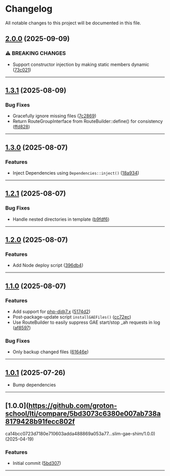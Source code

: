 <!--- BEGIN HEADER -->
# Changelog

All notable changes to this project will be documented in this file.
<!--- END HEADER -->

## [2.0.0](https://github.com/groton-school/slim-gae-shim/compare/v1.3.1...v2.0.0) (2025-09-09)

### ⚠ BREAKING CHANGES

* Support constructor injection by making static members dynamic ([73c021](https://github.com/groton-school/slim-gae-shim/commit/73c0210bef38a904e4f45cee30d41cc372edf65e))


---

## [1.3.1](https://github.com/groton-school/slim-gae-shim/compare/v1.3.0...v1.3.1) (2025-08-09)

### Bug Fixes

* Gracefully ignore missing files ([7c2869](https://github.com/groton-school/slim-gae-shim/commit/7c28696182e8f61a037b14931335079686716e96))
* Return RouteGroupInterface from RouteBuilder::define() for consistency ([ffd828](https://github.com/groton-school/slim-gae-shim/commit/ffd828efac2da9dfbe92ce3ffaf572b48cc73699))


---

## [1.3.0](https://github.com/groton-school/slim-gae-shim/compare/v1.2.1...v1.3.0) (2025-08-07)

### Features

* Inject Dependencies using `Dependencies::inject()` ([18a934](https://github.com/groton-school/slim-gae-shim/commit/18a9349536429cb98679dc61cb2f10fff066ebbf))


---

## [1.2.1](https://github.com/groton-school/slim-gae-shim/compare/v1.2.0...v1.2.1) (2025-08-07)

### Bug Fixes

* Handle nested directories in template ([b9fdf6](https://github.com/groton-school/slim-gae-shim/commit/b9fdf674706bba11f7f9e3e0c91b93b17b01a8d3))


---

## [1.2.0](https://github.com/groton-school/slim-gae-shim/compare/v1.1.0...v1.2.0) (2025-08-07)

### Features

* Add Node deploy script ([396db4](https://github.com/groton-school/slim-gae-shim/commit/396db4999870a8387d589537263a790b5149520d))


---

## [1.1.0](https://github.com/groton-school/slim-gae-shim/compare/v1.0.1...v1.1.0) (2025-08-07)

### Features

* Add support for php-di@7.x ([5174d2](https://github.com/groton-school/slim-gae-shim/commit/5174d2c5cc1c1f6076e714135a6875b4d37c2dc4))
* Post-package-update script `installGAEFiles()` ([cc72ec](https://github.com/groton-school/slim-gae-shim/commit/cc72ecce9f265e1a93af0f6cb3056f57530e26dc))
* Use RouteBuilder to easily suppress GAE start/stop _ah requests in log ([af8597](https://github.com/groton-school/slim-gae-shim/commit/af8597dd2b0d91bfd0c129e0565bd4366e1d47a8))

### Bug Fixes

* Only backup changed files ([61646e](https://github.com/groton-school/slim-gae-shim/commit/61646e3956ce41e46fe585140959ad246f3073c6))


---

## [1.0.1](https://github.com/groton-school/lti.slim-gae-shim/compare/v1.0.0...v1.0.1) (2025-07-26)

- Bump dependencies

---

## [1.0.0](https://github.com/groton-school/lti/compare/5bd3073c6380e007ab738a8179428b91fecc802f

ca14bcc0723d7180e710603adda488869a053a77...slim-gae-shim/1.0.0) (2025-04-19)

### Features

- Initial commit ([5bd307](https://github.com/groton-school/lti/commit/5bd3073c6380e007ab738a8179428b91fecc802f))

---
